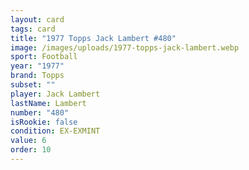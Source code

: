 ```yaml
---
layout: card
tags: card
title: "1977 Topps Jack Lambert #480"
image: /images/uploads/1977-topps-jack-lambert.webp
sport: Football
year: "1977"
brand: Topps
subset: ""
player: Jack Lambert
lastName: Lambert
number: "480"
isRookie: false
condition: EX-EXMINT
value: 6
order: 10
---
```

